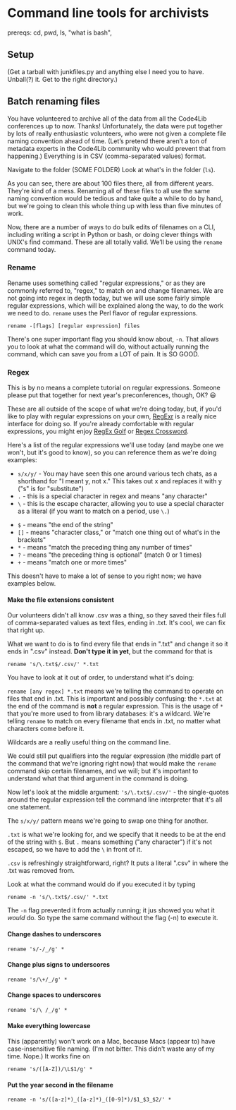 # Command line tools for archivists

prereqs: cd, pwd, ls, "what is bash", 

## Setup

(Get a tarball with junkfiles.py and anything else I need you to have. Unball(?) it. Get to the right directory.)

## Batch renaming files

You have volunteered to archive all of the data from all the Code4Lib conferences up to now. Thanks! Unfortunately, the data were put together by lots of really enthusiastic volunteers, who were not given a complete file naming convention ahead of time. (Let’s pretend there aren’t a ton of metadata experts in the Code4Lib community who would prevent that from happening.) Everything is in CSV (comma-separated values) format.

Navigate to the folder (SOME FOLDER) Look at what's in the folder (`ls`).

As you can see, there are about 100 files there, all from different years. They're kind of a mess. Renaming all of these files to all use the same naming convention would be tedious and take quite a while to do by hand, but we're going to clean this whole thing up with less than five minutes of work.

Now, there are a number of ways to do bulk edits of filenames on a CLI, including writing a script in Python or bash, or doing clever things with UNIX's find command. These are all totally valid. We’ll be using the `rename` command today.

### Rename

Rename uses something called "regular expressions," or as they are commonly referred to, "regex," to match on and change filenames. We are not going into regex in depth today, but we will use some fairly simple regular expressions, which will be explained along the way, to do the work we need to do. `rename` uses the Perl flavor of regular expressions.

```rename -[flags] [regular expression] files```

There's one super important flag you should know about, `-n`. That allows you to look at what the command will do, without actually running the command, which can save you from a LOT of pain. It is SO GOOD.

### Regex

This is by no means a complete tutorial on regular expressions. Someone please put that together for next year's preconferences, though, OK? 😃

These are all outside of the scope of what we're doing today, but, if you'd like to play with regular expressions on your own, [RegExr](http://regexr.com/) is a really nice interface for doing so. If you're already comfortable with regular expressions, you might enjoy [RegEx Golf](http://regex.alf.nu/) or [Regex Crossword](https://regexcrossword.com/).

Here's a list of the regular expressions we'll use today (and maybe one we won't, but it's good to know), so you can reference them as we're doing examples:
- `s/x/y/` - You may have seen this one around various tech chats, as a shorthand for "I meant y, not x." This takes out x and replaces it with y ("s" is for "substitute")
- `.` - this is a special character in regex and means "any character"
- `\` - this is the escape character, allowing you to use a special character as a literal (if you want to match on a period, use `\.`)
<!---
- `^` - means "not," in any case we'll use it today; it can also mean "beginning of line"
-->
- `$` - means "the end of the string"
- `[]` - means "character class," or "match one thing out of what's in the brackets" 
- `*` - means "match the preceding thing any number of times"
- `?` - means "the preceding thing is optional" (match 0 or 1 times)
- `+` - means "match one or more times"

This doesn't have to make a lot of sense to you right now; we have examples below.

#### Make the file extensions consistent

Our volunteers didn't all know .csv was a thing, so they saved their files full of comma-separated values as text files, ending in .txt. It's cool, we can fix that right up. 

What we want to do is to find every file that ends in ".txt" and change it so it ends in ".csv" instead. __Don't type it in yet__, but the command for that is

`rename 's/\.txt$/.csv/' *.txt`

You have to look at it out of order, to understand what it's doing:

`rename [any regex] *.txt` means we're telling the command to operate on files that end in .txt. This is important and possibly confusing: the `*.txt` at the end of the command is __not__ a regular expression. This is the usage of `*` that you're more used to from library databases: it's a wildcard. We're telling `rename` to match on every filename that ends in .txt, no matter what characters come before it.

Wildcards are a really useful thing on the command line.

We could still put qualifiers into the regular expression (the middle part of the command that we're ignoring right now) that would make the `rename` command skip certain filenames, and we will; but it's important to understand what that third argument in the command is doing.

Now let's look at the middle argument: `'s/\.txt$/.csv/'` - the single-quotes around the regular expression tell the command line interpreter that it's all one statement. 

The `s/x/y/` pattern means we're going to swap one thing for another. 

`.txt` is what we're looking for, and we specify that it needs to be at the end of the string with `$`. But `.` means something ("any character") if it's not escaped, so we have to add the `\` in front of it. 

`.csv` is refreshingly straightforward, right? It puts a literal ".csv" in where the .txt was removed from.

Look at what the command would do if you executed it by typing

`rename -n 's/\.txt$/.csv/' *.txt`

The `-n` flag prevented it from actually running; it jus showed you what it _would_ do. So type the same command without the flag (-n) to execute it.

#### Change dashes to underscores

`rename 's/-/_/g' *`

#### Change plus signs to underscores

`rename 's/\+/_/g' *`

#### Change spaces to underscores

`rename 's/\ /_/g' *`

#### Make everything lowercase

This (apparently) won't work on a Mac, because Macs (appear to) have case-insensitive file naming. (I'm not bitter. This didn't waste any of my time. Nope.) It works fine on 

`rename 's/([A-Z])/\L$1/g' *`

#### Put the year second in the filename

`rename -n 's/([a-z]*)_([a-z]*)_([0-9]*)/$1_$3_$2/' *`






